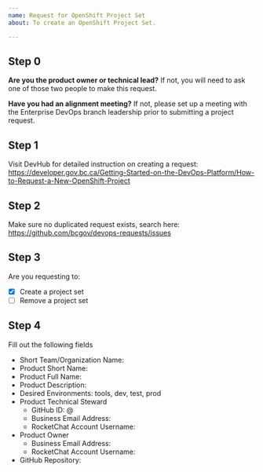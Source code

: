 ```yaml
---
name: Request for OpenShift Project Set
about: To create an OpenShift Project Set.

---
```

## Step 0
**Are you the product owner or technical lead?**
If not, you will need to ask one of those two people to make this request.

**Have you had an alignment meeting?**
If not, please set up a meeting with the Enterprise DevOps branch leadership prior to submitting a project request.

## Step 1
Visit DevHub for detailed instruction on creating a request:
https://developer.gov.bc.ca/Getting-Started-on-the-DevOps-Platform/How-to-Request-a-New-OpenShift-Project


## Step 2
Make sure no duplicated request exists, search here:
https://github.com/bcgov/devops-requests/issues


## Step 3
Are you requesting to:
- [x] Create a project set
- [ ] Remove a project set

## Step 4
Fill out the following fields

* Short Team/Organization Name: 
* Product Short Name: 
* Product Full Name: 
* Product Description: 
* Desired Environments: tools, dev, test, prod
* Product Technical Steward
  - GitHub ID: @
  - Business Email Address: 
  - RocketChat Account Username: 
* Product Owner
  - Business Email Address: 
  - RocketChat Account Username: 
* GitHub Repository:

